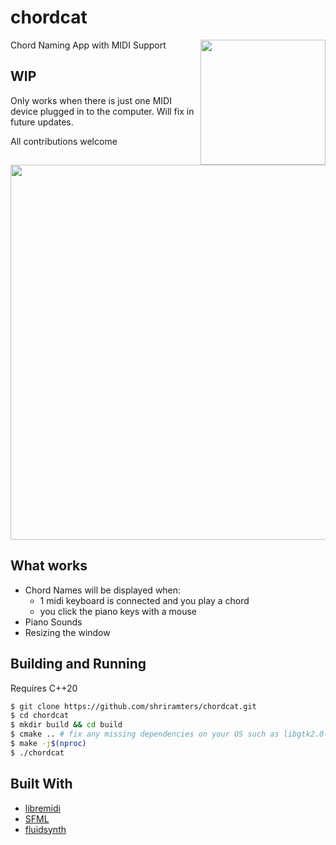 # chordcat
Chord Naming App with MIDI Support
<img width="200" src="https://github.com/shriramters/chordcat/assets/127589779/08db3d3e-8201-48b0-afa3-d79c098f3d83" align="right">


## WIP
Only works when there is just one MIDI device plugged in to the computer. Will fix in future updates.

All contributions welcome

<img src="https://github.com/shriramters/chordcat/assets/127589779/f4c9e039-ac61-482e-9583-ee3e2f4f4452" width="600">

## What works
- Chord Names will be displayed when: 
  - 1 midi keyboard is connected and you play a chord
  - you click the piano keys with a mouse
- Piano Sounds
- Resizing the window

## Building and Running

Requires C++20

```bash
$ git clone https://github.com/shriramters/chordcat.git
$ cd chordcat
$ mkdir build && cd build
$ cmake .. # fix any missing dependencies on your OS such as libgtk2.0-dev
$ make -j$(nproc)
$ ./chordcat
```

## Built With
- [libremidi](https://github.com/jcelerier/libremidi)
- [SFML](https://www.sfml-dev.org/index.php)
- [fluidsynth](https://www.fluidsynth.org/)
